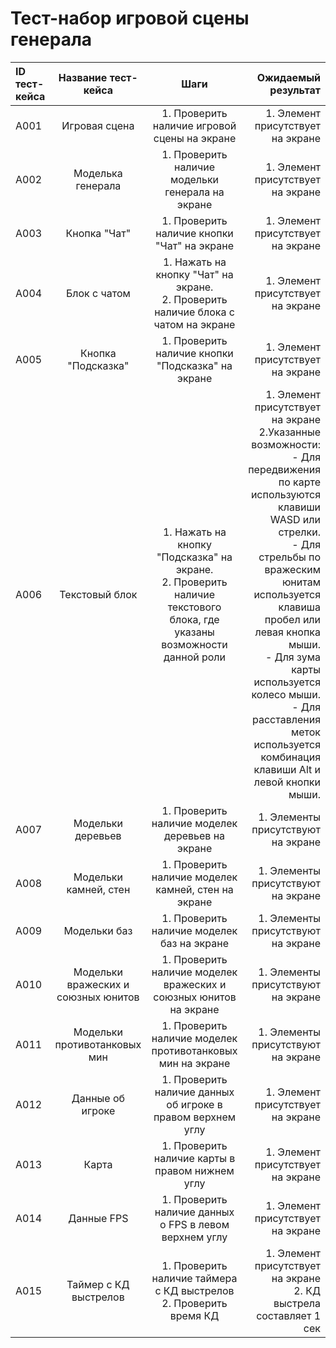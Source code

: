 # **Тест-набор игровой сцены генерала**

| ID тест-кейса |         Название тест-кейса         |                                                           Шаги                                                            |                                                                                                                                                                                                                                                                                                                                             Ожидаемый результат |
| :------------ | :---------------------------------: | :-----------------------------------------------------------------------------------------------------------------------: | --------------------------------------------------------------------------------------------------------------------------------------------------------------------------------------------------------------------------------------------------------------------------------------------------------------------------------------------------------------: |
| A001          |            Игровая сцена            |                                       1. Проверить наличие игровой сцены на экране                                        |                                                                                                                                                                                                                                                                                                                               1. Элемент присутствует на экране |
| A002          |          Моделька генерала          |                                     1. Проверить наличие модельки генерала на экране                                      |                                                                                                                                                                                                                                                                                                                               1. Элемент присутствует на экране |
| A003          |            Кнопка "Чат"             |                                        1. Проверить наличие кнопки "Чат" на экране                                        |                                                                                                                                                                                                                                                                                                                               1. Элемент присутствует на экране |
| A004          |            Блок с чатом             |                   1. Нажать на кнопку "Чат" на экране.<br> 2. Проверить наличие блока с чатом на экране                   |                                                                                                                                                                                                                                                                                                                               1. Элемент присутствует на экране |
| A005          |         Кнопка "Подсказка"          |                                     1. Проверить наличие кнопки "Подсказка" на экране                                     |                                                                                                                                                                                                                                                                                                                               1. Элемент присутствует на экране |
| A006          |           Текстовый блок            | 1. Нажать на кнопку "Подсказка" на экране.<br> 2. Проверить наличие текстового блока, где указаны возможности данной роли | 1. Элемент присутствует на экране<br>2.Указанные возможности:<br>- Для передвижения по карте используются клавиши WASD или стрелки.<br>- Для стрельбы по вражеским юнитам используется клавиша пробел или левая кнопка мыши.<br>- Для зума карты используется колесо мыши.<br>- Для расставления меток используется комбинация клавиши Alt и левой кнопки мыши. |
| A007          |          Модельки деревьев          |                                      1. Проверить наличие моделек деревьев на экране                                      |                                                                                                                                                                                                                                                                                                                              1. Элементы присутствуют на экране |
| A008          |        Модельки камней, стен        |                                    1. Проверить наличие моделек камней, стен на экране                                    |                                                                                                                                                                                                                                                                                                                              1. Элементы присутствуют на экране |
| A009          |            Модельки баз             |                                        1. Проверить наличие моделек баз на экране                                         |                                                                                                                                                                                                                                                                                                                              1. Элементы присутствуют на экране |
| A010          | Модельки вражеских и союзных юнитов |                             1. Проверить наличие моделек вражеских и союзных юнитов на экране                             |                                                                                                                                                                                                                                                                                                                              1. Элементы присутствуют на экране |
| A011          |    Модельки противотанковых мин     |                                1. Проверить наличие моделек противотанковых мин на экране                                 |                                                                                                                                                                                                                                                                                                                              1. Элементы присутствуют на экране |
| A012          |          Данные об игроке           |                                1. Проверить наличие данных об игроке в правом верхнем углу                                |                                                                                                                                                                                                                                                                                                                               1. Элемент присутствует на экране |
| A013          |                Карта                |                                      1. Проверить наличие карты в правом нижнем углу                                      |                                                                                                                                                                                                                                                                                                                               1. Элемент присутствует на экране |
| A014          |             Данные FPS              |                                  1. Проверить наличие данных о FPS в левом верхнем углу                                   |                                                                                                                                                                                                                                                                                                                               1. Элемент присутствует на экране |
| A015          |        Таймер с КД выстрелов        |                           1. Проверить наличие таймера с КД выстрелов<br>2. Проверить время КД                            |                                                                                                                                                                                                                                                                                            1. Элемент присутствует на экране<br>2. КД выстрела составляет 1 сек |
